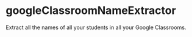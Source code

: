 # googleClassroomNameExtractor
Extract all the names of all your students in all your Google Classrooms.
